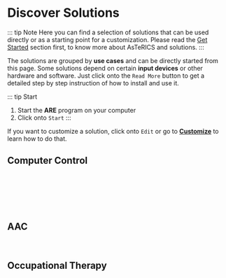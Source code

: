 # Discover Solutions

::: tip Note
Here you can find a selection of solutions that can be used directly or as a starting point for a customization. Please read the [Get Started](/get-started/) section first, to know more about AsTeRICS and solutions.
:::

The solutions are grouped by **use cases** and can be directly started from this page. Some solutions depend on certain **input devices** or other hardware and software. Just click onto the ```Read More``` button to get a detailed step by step instruction of how to install and use it.

::: tip Start
1. Start the **ARE** program on your computer
2. Click onto `Start`
:::

If you want to customize a solution, click onto `Edit` or go to [**Customize**](/customize/) to learn how to do that.

## Computer Control

<Model left
    title="Camera Mouse"
    :tags='[{href:"", text:"webcam"}]'
    :os='["Windows", "Linux", "macOS"]'
    description="Mouse control according to your head movements with configurable settings."
    image="/assets/img/face-shutterstock_717365779.jpg"
    model="/webapps/asterics-camerainput-cameramouse/models/XFaceTrackerMouse(WLM).acs"
    webapp="/webapps/asterics-camerainput-cameramouse/"
    docs="/solutions/Camera-Mouse.html"
/>

<br/>

<Model
    title="Eye Tracking Mouse"
    :tags='[{href:"https://gaming.tobii.com/product/tobii-eye-tracker-4c/", text:"eye-tracker"}]'
    :os='["Windows"]'
    description="Mouse control by eye tracking with configurable settings."
    image="/assets/img/eye-tracking-shutterstock_195898592.jpg"
    model="/webapps/asterics-camerainput-eyecontrol/models/EyeControlledMouse(W).acs"
    webapp="/webapps/asterics-camerainput-eyecontrol/"
    docs="/solutions/Eye-Tracking-Mouse.html"
/>

<br/>

<Model left
    title="Switch-controlled Mouse"
    :tags='[{href:"https://www.asterics-foundation.org/projects/fabi/", text:"switch"}]'
    description="Provides mouse control using AT switches."
    image="/assets/img/fabi-switches.jpg"
    model="https://raw.githubusercontent.com/asterics/AsTeRICS/master/bin/ARE/models/useCaseDemos/mouseControl/crosshairCursorControl_2keys_wraparound.acs"
    docs="/solutions/Switch-Mouse.html"
/>

<br/>

## AAC

<Model
    title="Basic AAC Grid"
    :tags='[]'
    description="Basic communication and simple on-screen keyboard with speech synthesis."
    image="/assets/img/AsTeRICS-Ergo_Grid_en-1-768x592.jpg"
    grid="grid-data-1539356163042-54"
    docs="/solutions/AAC-Basic.html"
/>

<br/>

## Occupational Therapy

<Model left
    title="Sounds by Head Movement"
    :tags='[{href:"", text:"webcam"}]'
    description="Creates sounds according to head movement."
    image="/assets/img/sound-shutterstock_761313844.jpg"
    model="https://raw.githubusercontent.com/asterics/AsTeRICS/master/bin/ARE/models/HeadSound.acs"
    docs="/solutions/Head-Sound.html"
/>

<br/>